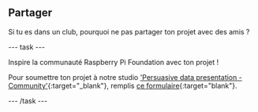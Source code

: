 ## Partager

Si tu es dans un club, pourquoi ne pas partager ton projet avec des amis ?

--- task ---

Inspire la communauté Raspberry Pi Foundation avec ton projet !

Pour soumettre ton projet à notre studio ['Persuasive data presentation - Community'](https://wke.lt/w/s/Pmjl0o){:target="_blank"}, remplis [ce formulaire](https://form.raspberrypi.org/f/community-project-submissions){:target="blank"}.

--- /task ---

